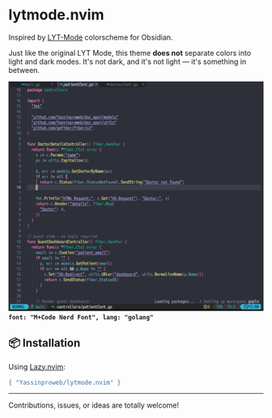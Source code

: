 # lytmode.nvim

Inspired by [LYT-Mode](https://github.com/github-main-user/lytmode.nvim) colorscheme for Obsidian.

Just like the original LYT Mode, this theme **does not** separate colors into light and dark modes.
It's not dark, and it's not light — it's something in between.


![Demo Screenshot](/lytmode.png)
**`font: "M+Code Nerd Font", lang: "golang"`**

## 📦 Installation

Using [Lazy.nvim](https://github.com/folke/lazy.nvim):

```lua
{ "Yassinproweb/lytmode.nvim" }
```

---
Contributions, issues, or ideas are totally welcome!
